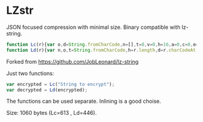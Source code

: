# LZstr
JSON focused compression with minimal size. Binary compatible with lz-string.

```javascript
function Lc(r){var o,d=String.fromCharCode,n=[],t=0,v=0,h=16,a=0,c=0,e={},f=!0,u=0,i=!0,C={v:3,d:{}},g=3,p=4;function s(r,o){for(var a=0;o>>=1;a++)t=r>>a&1|t<<1,++v===h&&(v=0,n.push(d(t)),t=0)}for(s(c=(u=r.charCodeAt(0))<256?0:1,p),s(u,c?65536:256),e[u]=C,a=1;a<r.length;a++)44===(u=r.charCodeAt(a))&&i?(o=!1,i=!1):o=C.d[u],o?C=o:(44!==u&&(i=!0),f?f=!1:s(c=C.v,p),e[u]||(++g>=p&&(p<<=1),s(c=u<256?0:1,p),s(u,c?65536:256),e[u]={v:g,d:{}},f=!0),C.d[u]={v:++g,d:{}},g>=p&&(p<<=1),C=e[u]);return f||s(C.v,p),e[u]||(++g>=p&&(p<<=1),s(c=u<256?0:1,p),s(u,256<<c)),++g>=p&&(p<<=1),s(2,p),t<<=h-v,n.push(d(t)),n.join("")}
function Ld(r){var n,o,t=String.fromCharCode,h=r.length,d=r.charCodeAt.bind(r),e=["","",""],f=4,a=4,i=3,c=[],u=0,v=2,C=0,g=d(0),s=16,A=1,l=()=>{for(;C!=v;)u+=(g>>--s&1)<<C++,0==s&&(s=16,g=d(A++))};for(l(),v=8*u+8,u=C=0,l(),o=t(u),e[3]=o,c.push(o);A<=h;){if(v=i,u=C=0,l(),u<2)v=8+8*u,u=C=0,l(),e[a]=t(u),u=a++,0==--f&&(f=1<<i++);else if(2==u)return c.join("");n=u<e.length?e[u]:o+o.charAt(0),c.push(n),e[a++]=o+n.charAt(0),o=n,0==--f&&(f=1<<i++)}}
```

Forked from https://github.com/JobLeonard/lz-string

Just two functions:
```javascript
var encrypted = Lc("String to encrypt");
var decrypted = Ld(encrypted);
```

The functions can be used separate. Inlining is a good choise.

Size: 1060 bytes (Lc=613 , Ld=446).
